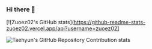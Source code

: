 ### Hi there 👋

<!--
**zuoez02/zuoez02** is a ✨ _special_ ✨ repository because its `README.md` (this file) appears on your GitHub profile.

Here are some ideas to get you started:

- 🔭 I’m currently working on ...
- 🌱 I’m currently learning ...
- 👯 I’m looking to collaborate on ...
- 🤔 I’m looking for help with ...
- 💬 Ask me about ...
- 📫 How to reach me: ...
- 😄 Pronouns: ...
- ⚡ Fun fact: ...
-->
[![Zuoez02's GitHub stats](https://github-readme-stats-zuoez02.vercel.app/api?username=zuoez02]

![Taehyun's GitHub Repository Contribution stats](https://github-contributor-stats.vercel.app/api?username=zuoez02)

